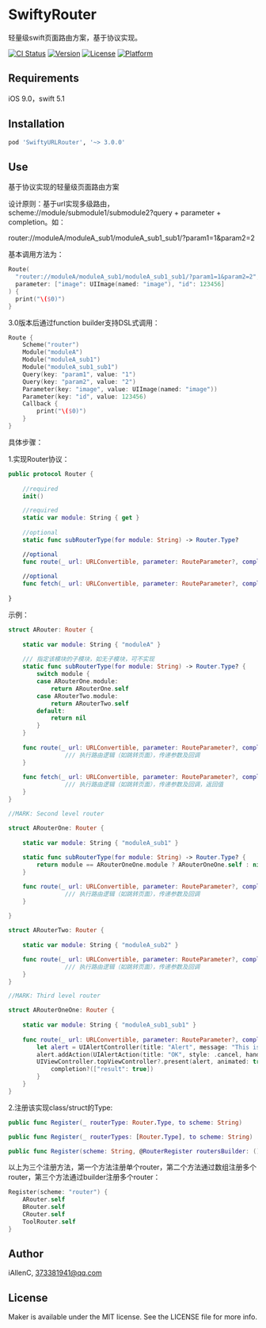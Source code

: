 # SwiftyRouter
轻量级swift页面路由方案，基于协议实现。

[![CI Status](https://img.shields.io/travis/iAllenC/SwiftyRouter.svg?style=flat)](https://travis-ci.org/iAllenC/SwiftyRouter)
[![Version](https://img.shields.io/cocoapods/v/SwiftyRouter.svg?style=flat)](https://cocoapods.org/pods/SwiftyRouter)
[![License](https://img.shields.io/cocoapods/l/SwiftyRouter.svg?style=flat)](https://cocoapods.org/pods/SwiftyRouter)
[![Platform](https://img.shields.io/cocoapods/p/SwiftyRouter.svg?style=flat)](https://cocoapods.org/pods/SwiftyRouter)

## Requirements

iOS 9.0，swift 5.1

## Installation

```ruby
pod 'SwiftyURLRouter', '~> 3.0.0'
```

## Use

基于协议实现的轻量级页面路由方案

设计原则：基于url实现多级路由，scheme://module/submodule1/submodule2?query + parameter + completion。如：

router://moduleA/moduleA_sub1/moduleA_sub1_sub1/?param1=1&param2=2

基本调用方法为：

```swift
Route(
  "router://moduleA/moduleA_sub1/moduleA_sub1_sub1/?param1=1&param2=2", 
  parameter: ["image": UIImage(named: "image"), "id": 123456]
) {
  print("\($0)")
}
```

3.0版本后通过function builder支持DSL式调用：

```swift
Route {
    Scheme("router")
    Module("moduleA")
    Module("moduleA_sub1")
    Module("moduleA_sub1_sub1")
    Query(key: "param1", value: "1")
    Query(key: "param2", value: "2")
    Parameter(key: "image", value: UIImage(named: "image"))
    Parameter(key: "id", value: 123456)
    Callback {
      	print("\($0)")
    }
}
```

具体步骤：

1.实现Router协议：

```swift
public protocol Router {
    
    //required
    init()

    //required
    static var module: String { get }
            
    //optional
    static func subRouterType(for module: String) -> Router.Type?

    //optional
    func route(_ url: URLConvertible, parameter: RouteParameter?, completion: RouteCompletion?)
    
    //optional
    func fetch(_ url: URLConvertible, parameter: RouteParameter?, completion: RouteCompletion?) -> Any?
    
}
```

示例：

```swift
struct ARouter: Router {
    
    static var module: String { "moduleA" }
    
  	/// 指定该模块的子模块，如无子模块，可不实现
    static func subRouterType(for module: String) -> Router.Type? {
        switch module {
        case ARouterOne.module:
            return ARouterOne.self
        case ARouterTwo.module:
            return ARouterTwo.self
        default:
            return nil
        }
    }
    
    func route(_ url: URLConvertible, parameter: RouteParameter?, completion: RouteCompletion?) {
				/// 执行路由逻辑（如跳转页面），传递参数及回调
    }
    
    func fetch(_ url: URLConvertible, parameter: RouteParameter?, completion: RouteCompletion?) -> Any? {
				/// 执行路由逻辑（如跳转页面），传递参数及回调，返回值
    }
}

//MARK: Second level router

struct ARouterOne: Router {
    
    static var module: String { "moduleA_sub1" }
    
    static func subRouterType(for module: String) -> Router.Type? {
        return module == ARouterOneOne.module ? ARouterOneOne.self : nil
    }

    func route(_ url: URLConvertible, parameter: RouteParameter?, completion: RouteCompletion?) {
				/// 执行路由逻辑（如跳转页面），传递参数及回调
    }
    
}

struct ARouterTwo: Router {
    
    static var module: String { "moduleA_sub2" }

    func route(_ url: URLConvertible, parameter: RouteParameter?, completion: RouteCompletion?) {
				/// 执行路由逻辑（如跳转页面），传递参数及回调
    }
}

//MARK: Third level router

struct ARouterOneOne: Router {
        
    static var module: String { "moduleA_sub1_sub1" }
    
    func route(_ url: URLConvertible, parameter: RouteParameter?, completion: RouteCompletion?) {
        let alert = UIAlertController(title: "Alert", message: "This is a third level layer", preferredStyle: .alert)
        alert.addAction(UIAlertAction(title: "OK", style: .cancel, handler: nil))
        UIViewController.topViewController?.present(alert, animated: true) {
            completion?(["result": true])
        }
    }
}
```

2.注册该实现class/struct的Type:

```swift
public func Register(_ routerType: Router.Type, to scheme: String)

public func Register(_ routerTypes: [Router.Type], to scheme: String)

public func Register(scheme: String, @RouterRegister routersBuilder: () ->  [Router.Type])

```

以上为三个注册方法，第一个方法注册单个router，第二个方法通过数组注册多个router，第三个方法通过builder注册多个router：

```swift
Register(scheme: "router") {
    ARouter.self
    BRouter.self
    CRouter.self
    ToolRouter.self
}

```



## Author

iAllenC, 373381941@qq.com

## License

Maker is available under the MIT license. See the LICENSE file for more info.
